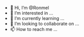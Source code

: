 - 👋 Hi, I’m @Ronmel
- 👀 I’m interested in ...
- 🌱 I’m currently learning ...
- 💞️ I’m looking to collaborate on ...
- 📫 How to reach me ...

<!---
ronmel-lig/ronmel-lig is a ✨ special ✨ repository because its `README.md` (this file) appears on your GitHub profile.
You can click the Preview link to take a look at your changes.
--->
